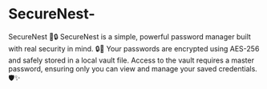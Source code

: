 # SecureNest-
SecureNest 🐣🔒 SecureNest is a simple, powerful password manager built with real security in mind. 🔒🚀  Your passwords are encrypted using AES-256 and safely stored in a local vault file. Access to the vault requires a master password, ensuring only you can view and manage your saved credentials. 🛡️✨
